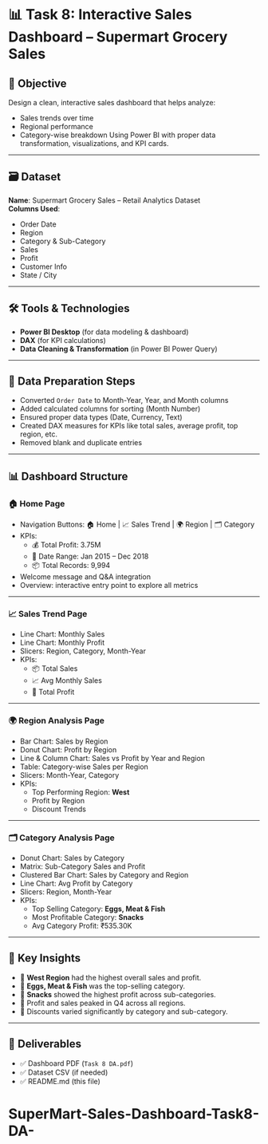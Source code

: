 # 📊 Task 8: Interactive Sales Dashboard – Supermart Grocery Sales

## 📌 Objective
Design a clean, interactive sales dashboard that helps analyze:
- Sales trends over time
- Regional performance
- Category-wise breakdown
Using Power BI with proper data transformation, visualizations, and KPI cards.

---

## 🗃 Dataset
**Name**: Supermart Grocery Sales – Retail Analytics Dataset  
**Columns Used**:
- Order Date
- Region
- Category & Sub-Category
- Sales
- Profit
- Customer Info
- State / City

---

## 🛠 Tools & Technologies
- **Power BI Desktop** (for data modeling & dashboard)
- **DAX** (for KPI calculations)
- **Data Cleaning & Transformation** (in Power BI Power Query)

---

## 🧹 Data Preparation Steps
- Converted `Order Date` to Month-Year, Year, and Month columns
- Added calculated columns for sorting (Month Number)
- Ensured proper data types (Date, Currency, Text)
- Created DAX measures for KPIs like total sales, average profit, top region, etc.
- Removed blank and duplicate entries

---

## 📊 Dashboard Structure

### 🏠 **Home Page**
- Navigation Buttons: 🏠 Home | 📈 Sales Trend | 🌍 Region | 🗂 Category
- KPIs:
  - 💰 Total Profit: 3.75M
  - 📅 Date Range: Jan 2015 – Dec 2018
  - 📦 Total Records: 9,994
- Welcome message and Q&A integration
- Overview: interactive entry point to explore all metrics

---

### 📈 **Sales Trend Page**
- Line Chart: Monthly Sales
- Line Chart: Monthly Profit
- Slicers: Region, Category, Month-Year
- KPIs:
  - 📦 Total Sales
  - 📈 Avg Monthly Sales
  - 💸 Total Profit

---

### 🌍 **Region Analysis Page**
- Bar Chart: Sales by Region
- Donut Chart: Profit by Region
- Line & Column Chart: Sales vs Profit by Year and Region
- Table: Category-wise Sales per Region
- Slicers: Month-Year, Category
- KPIs:
  - Top Performing Region: **West**
  - Profit by Region
  - Discount Trends

---

### 🗂 **Category Analysis Page**
- Donut Chart: Sales by Category
- Matrix: Sub-Category Sales and Profit
- Clustered Bar Chart: Sales by Category and Region
- Line Chart: Avg Profit by Category
- Slicers: Region, Month-Year
- KPIs:
  - Top Selling Category: **Eggs, Meat & Fish**
  - Most Profitable Category: **Snacks**
  - Avg Category Profit: ₹535.30K

---

## 🎯 Key Insights
- 📌 **West Region** had the highest overall sales and profit.
- 📌 **Eggs, Meat & Fish** was the top-selling category.
- 📌 **Snacks** showed the highest profit across sub-categories.
- 📌 Profit and sales peaked in Q4 across all regions.
- 📌 Discounts varied significantly by category and sub-category.

---

## 📁 Deliverables
- ✅ Dashboard PDF (`Task 8 DA.pdf`)
- ✅ Dataset CSV (if needed)
- ✅ README.md (this file)






# SuperMart-Sales-Dashboard-Task8-DA-
